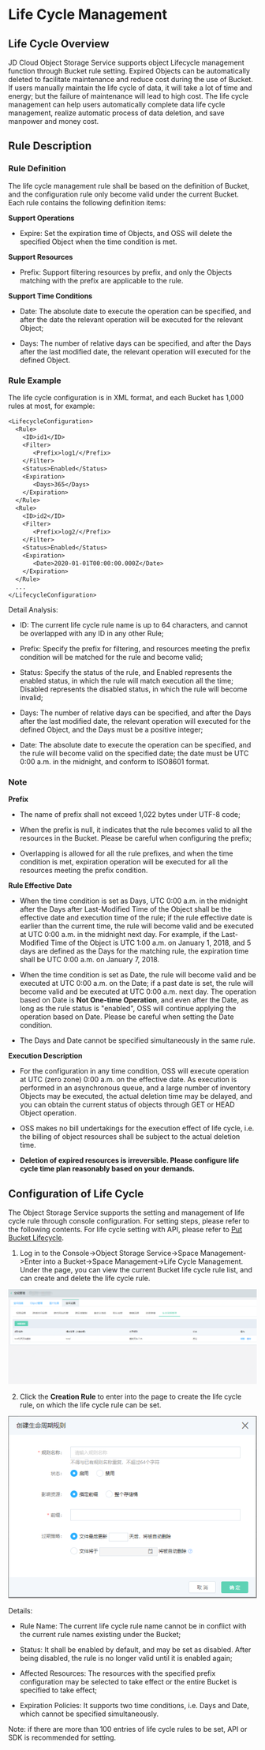 # Life Cycle Management

## Life Cycle Overview

JD Cloud Object Storage Service supports object Lifecycle management function through Bucket rule setting. Expired Objects can be automatically deleted to facilitate maintenance and reduce cost during the use of Bucket. If users manually maintain the life cycle of data, it will take a lot of time and energy; but the failure of maintenance will lead to high cost. The life cycle management can help users automatically complete data life cycle management, realize automatic process of data deletion, and save manpower and money cost.

## Rule Description

### Rule Definition

The life cycle management rule shall be based on the definition of Bucket, and the configuration rule only become valid under the current Bucket. Each rule contains the following definition items:

**Support Operations**

 - Expire: Set the expiration time of Objects, and OSS will delete the specified Object when the time condition is met.

**Support Resources**

 - Prefix: Support filtering resources by prefix, and only the Objects matching with the prefix are applicable to the rule.

**Support Time Conditions**

 - Date: The absolute date to execute the operation can be specified, and after the date the relevant operation will be executed for the relevant Object;
 
 - Days: The number of relative days can be specified, and after the Days after the last modified date, the relevant operation will executed for the defined Object.

### Rule Example

The life cycle configuration is in XML format, and each Bucket has 1,000 rules at most, for example:

```
<LifecycleConfiguration>
  <Rule>
    <ID>id1</ID>
    <Filter>
       <Prefix>log1/</Prefix>
    </Filter>
    <Status>Enabled</Status>
    <Expiration>
       <Days>365</Days>
    </Expiration>
  </Rule>
  <Rule>
    <ID>id2</ID>
    <Filter>
       <Prefix>log2/</Prefix>
    </Filter>
    <Status>Enabled</Status>
    <Expiration>
       <Date>2020-01-01T00:00:00.000Z</Date>
    </Expiration>
  </Rule>  
  ...
</LifecycleConfiguration>
```

Detail Analysis:

 - ID: The current life cycle rule name is up to 64 characters, and cannot be overlapped with any ID in any other Rule;
 
 - Prefix: Specify the prefix for filtering, and resources meeting the prefix condition will be matched for the rule and become valid;

 - Status: Specify the status of the rule, and Enabled represents the enabled status, in which the rule will match execution all the time; Disabled represents the disabled status, in which the rule will become invalid;

 - Days: The number of relative days can be specified, and after the Days after the last modified date, the relevant operation will executed for the defined Object, and the Days must be a positive integer;
 
 - Date: The absolute date to execute the operation can be specified, and the rule will become valid on the specified date; the date must be UTC 0:00 a.m. in the midnight, and conform to ISO8601 format.

### Note

**Prefix**

 - The name of prefix shall not exceed 1,022 bytes under UTF-8 code;
 
 - When the prefix is null, it indicates that the rule becomes valid to all the resources in the Bucket. Please be careful when configuring the prefix;
 
 - Overlapping is allowed for all the rule prefixes, and when the time condition is met, expiration operation will be executed for all the resources meeting the prefix condition.
 
**Rule Effective Date**
 
 - When the time condition is set as Days, UTC 0:00 a.m. in the midnight after the Days after Last-Modified Time of the Object shall be the effective date and execution time of the rule; if the rule effective date is earlier than the current time, the rule will become valid and be executed at UTC 0:00 a.m. in the midnight next day. For example, if the Last-Modified Time of the Object is UTC 1:00 a.m. on January 1, 2018, and 5 days are defined as the Days for the matching rule, the expiration time shall be UTC 0:00 a.m. on January 7, 2018.

 - When the time condition is set as Date, the rule will become valid and be executed at UTC 0:00 a.m. on the Date; if a past date is set, the rule will become valid and be executed at UTC 0:00 a.m. next day. The operation based on Date is **Not One-time Operation**, and even after the Date, as long as the rule status is "enabled", OSS will continue applying the operation based on Date. Please be careful when setting the Date condition.
 
 - The Days and Date cannot be specified simultaneously in the same rule.
 
 **Execution Description**
 
 - For the configuration in any time condition, OSS will execute operation at UTC (zero zone) 0:00 a.m. on the effective date. As execution is performed in an asynchronous queue, and a large number of inventory Objects may be executed, the actual deletion time may be delayed, and you can obtain the current status of objects through GET or HEAD Object operation.
 
 - OSS makes no bill undertakings for the execution effect of life cycle, i.e. the billing of object resources shall be subject to the actual deletion time.
 
 - **Deletion of expired resources is irreversible. Please configure life cycle time plan reasonably based on your demands.**

## Configuration of Life Cycle

The Object Storage Service supports the setting and management of life cycle rule through console configuration. For setting steps, please refer to the following contents. For life cycle setting with API, please refer to [Put Bucket Lifecycle](../../API-Reference-S3-Compatible/Compatibility-API/Operations-On-Bucket/Put-Bucket-Lifecycle.md).

1. Log in to the Console->Object Storage Service->Space Management->Enter into a Bucket->Space Management->Life Cycle Management. Under the page, you can view the current Bucket life cycle rule list, and can create and delete the life cycle rule.

![生命周期规则列表](../../../../../image/Object-Storage-Service/OSS-105.png)

2. Click the **Creation Rule** to enter into the page to create the life cycle rule, on which the life cycle rule can be set.

![创建生命周期规则](../../../../../image/Object-Storage-Service/OSS-106.png)

Details:

 - Rule Name: The current life cycle rule name cannot be in conflict with the current rule names existing under the Bucket;
 
 - Status: It shall be enabled by default, and may be set as disabled. After being disabled, the rule is no longer valid until it is enabled again;
 
 - Affected Resources: The resources with the specified prefix configuration may be selected to take effect or the entire Bucket is specified to take effect;
 
 - Expiration Policies: It supports two time conditions, i.e. Days and Date, which cannot be specified simultaneously.
 
 Note: if there are more than 100 entries of life cycle rules to be set, API or SDK is recommended for setting.
